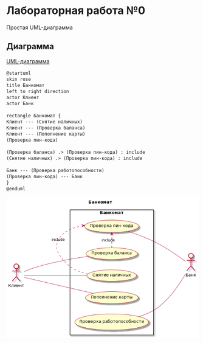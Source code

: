 # Лабораторная работа №0
Простая UML-диаграмма

## Диаграмма
[UML-диаграмма](uml_diagram.puml)
```
@startuml
skin rose
title Банкомат
left to right direction
actor Клиент
actor Банк

rectangle Банкомат {
Клиент --- (Снятие наличных)
Клиент --- (Проверка баланса)
Клиент --- (Пополнение карты)
(Проверка пин-кода)

(Проверка баланса) .> (Проверка пин-кода) : include
(Снятие наличных) .> (Проверка пин-кода) : include

Банк --- (Проверка работопособности)
(Проверка пин-кода) --- Банк
}
@enduml
```

![alt text](https://github.com/st-georgy/TMP/blob/master/lab0/img/1.png)

